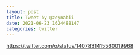 ```yaml
--- 
layout: post 
title: Tweet by @zeynabii 
date: 2021-06-23 1624488147 
categories: twitter 
--- 
```

https://twitter.com/o/status/1407831415560019968